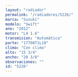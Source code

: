 ```yaml
---
layout: "radiador"
permalink: "/radiadores/5226/"
marca: "Suzuki"
modelo: "Swift"
ano: "2012"
motor: "L4 1.6"
transmision: "Automática"
parte: "1770071L10"
clima: "Con clima"
alto: "15 3/4"
ancho: "20 3/8"
observaciones: ""
id: "5226"
---
```


